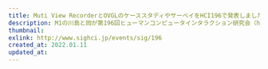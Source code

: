 ```yaml
---
title: Muti View RecorderとOVGLのケーススタディやサーベイをHCI196で発表しました
description: M1の川島と岡が第196回ヒューマンコンピュータインタラクション研究会（hci196）にて、「日本のHCI分野におけるビデオゲームを使った評価に関するサーベイ」と「HCI研究における評価実験用ビデオゲームの要件探究とオープンビデオゲームライブラリを用いたケーススタディ」という題で登壇発表しました。
thumbnail:
exlink: http://www.sighci.jp/events/sig/196
created_at: 2022.01.11
updated_at:
---
```

